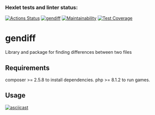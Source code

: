 ### Hexlet tests and linter status:
[![Actions Status](https://github.com/aldente0/php-project-48/actions/workflows/hexlet-check.yml/badge.svg)](https://github.com/aldente0/php-project-48/actions)
[![gendiff](https://github.com/aldente0/php-project-48/actions/workflows/gendiff.yml/badge.svg)](https://github.com/aldente0/php-project-48/actions/workflows/gendiff.yml)
[![Maintainability](https://api.codeclimate.com/v1/badges/4c48eb0999c55a8ea77a/maintainability)](https://codeclimate.com/github/aldente0/php-project-48/maintainability)
[![Test Coverage](https://api.codeclimate.com/v1/badges/4c48eb0999c55a8ea77a/test_coverage)](https://codeclimate.com/github/aldente0/php-project-48/test_coverage)


# gendiff

Library and package for finding differences between two files

## Requirements

composer >= 2.5.8 to install dependencies.
php >= 8.1.2 to run games.

## Usage

[![asciicast](https://asciinema.org/a/650835.svg)](https://asciinema.org/a/650835)